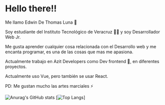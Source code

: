 # Hello there!!

Me llamo Edwin De Thomas Luna 👋

Soy estudiante del Instituto Tecnológico de Veracruz 🧑‍🎓 y soy Desarrollador Web Jr.

Me gusta aprender cualquier cosa relacionada con el Desarrollo web y me encanta programar, es una de las cosas que mas me apasiona.

Actualmente trabajo en Azit Developers como Dev frontend 🔭, en diferentes proyectos.

Actualmente uso Vue, pero también se usar React.

PD: Me gustan mucho las artes marciales ⚡

![Anurag's GitHub stats](https://github-readme-stats.vercel.app/api?username=edwindethomas&show_icons=true&hide=stars&theme=ayu-mirage&hide_border=true&)
[![Top Langs](https://github-readme-stats.vercel.app/api/top-langs/?username=edwindethomas&layout=compact&theme=ayu-mirage&hide_border=true)]

<!--
**edwindethomas/edwindethomas** is a ✨ _special_ ✨ repository because its `README.md` (this file) appears on your GitHub profile.

Here are some ideas to get you started:

-  I’m currently working on ...
- 🌱 I’m currently learning ...
- 👯 I’m looking to collaborate on ...
- 🤔 I’m looking for help with ...
- 💬 Ask me about ...
- 📫 How to reach me: ...
- 😄 Pronouns: ...
- ⚡ Fun fact: ...
-->
